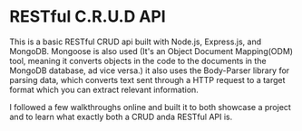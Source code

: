 # RESTful C.R.U.D API

This is a basic RESTful CRUD api built with Node.js, Express.js, and MongoDB. Mongoose is also used (It's an Object Document Mapping(ODM) tool, meaning it converts objects in the code to the documents in the MongoDB database, ad vice versa.) it also uses the Body-Parser library for parsing data, which converts text sent through a HTTP request to a target format which you can extract relevant information.

I followed a few walkthroughs online and built it to both showcase a project and to learn what exactly both a CRUD anda RESTful API is.
